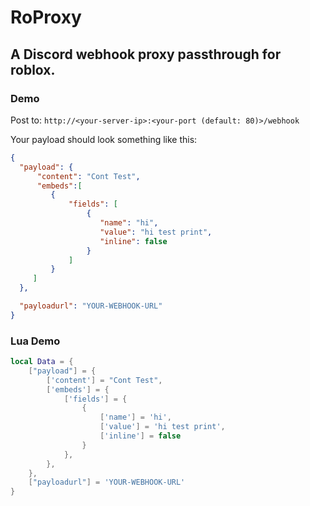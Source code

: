 # RoProxy
## A Discord webhook proxy passthrough for roblox.


### Demo

Post to: `http://<your-server-ip>:<your-port (default: 80)>/webhook`

Your payload should look something like this:

  ```json
  {
    "payload": {
        "content": "Cont Test",
        "embeds":[
           {
               "fields": [
                   {
                      "name": "hi",
                      "value": "hi test print",
                      "inline": false
                   }
               ]
           }
       ]
    },

    "payloadurl": "YOUR-WEBHOOK-URL"
  }
  ```

### Lua Demo
```lua
local Data = {
    ["payload"] = {
        ['content'] = "Cont Test",
        ['embeds'] = {
            ['fields'] = {
                {
                    ['name'] = 'hi',
                    ['value'] = 'hi test print',
                    ['inline'] = false
                }
            },
        },
    },
    ["payloadurl"] = 'YOUR-WEBHOOK-URL'
}
```
